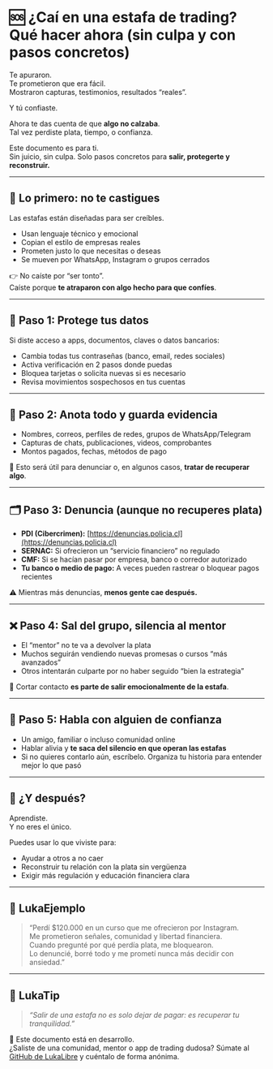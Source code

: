 # 🆘 ¿Caí en una estafa de trading? Qué hacer ahora (sin culpa y con pasos concretos)

Te apuraron.  
Te prometieron que era fácil.  
Mostraron capturas, testimonios, resultados “reales”.

Y tú confiaste.

Ahora te das cuenta de que **algo no calzaba**.  
Tal vez perdiste plata, tiempo, o confianza.

Este documento es para ti.  
Sin juicio, sin culpa. Solo pasos concretos para **salir, protegerte y reconstruir.**

---

## 🧠 Lo primero: no te castigues

Las estafas están diseñadas para ser creíbles.

- Usan lenguaje técnico y emocional
- Copian el estilo de empresas reales
- Prometen justo lo que necesitas o deseas
- Se mueven por WhatsApp, Instagram o grupos cerrados

👉 No caíste por “ser tonto”.  
Caíste porque **te atraparon con algo hecho para que confíes**.

---

## 🔐 Paso 1: Protege tus datos

Si diste acceso a apps, documentos, claves o datos bancarios:

- Cambia todas tus contraseñas (banco, email, redes sociales)
- Activa verificación en 2 pasos donde puedas
- Bloquea tarjetas o solicita nuevas si es necesario
- Revisa movimientos sospechosos en tus cuentas

---

## 💸 Paso 2: Anota todo y guarda evidencia

- Nombres, correos, perfiles de redes, grupos de WhatsApp/Telegram
- Capturas de chats, publicaciones, videos, comprobantes
- Montos pagados, fechas, métodos de pago

📌 Esto será útil para denunciar o, en algunos casos, **tratar de recuperar algo**.

---

## 🗂️ Paso 3: Denuncia (aunque no recuperes plata)

- **PDI (Cibercrimen):** [https://denuncias.policia.cl](https://denuncias.policia.cl)  
- **SERNAC:** Si ofrecieron un “servicio financiero” no regulado  
- **CMF:** Si se hacían pasar por empresa, banco o corredor autorizado  
- **Tu banco o medio de pago:** A veces pueden rastrear o bloquear pagos recientes

⚠️ Mientras más denuncias, **menos gente cae después.**

---

## ❌ Paso 4: Sal del grupo, silencia al mentor

- El “mentor” no te va a devolver la plata
- Muchos seguirán vendiendo nuevas promesas o cursos “más avanzados”
- Otros intentarán culparte por no haber seguido “bien la estrategia”

💬 Cortar contacto **es parte de salir emocionalmente de la estafa**.

---

## 🧠 Paso 5: Habla con alguien de confianza

- Un amigo, familiar o incluso comunidad online
- Hablar alivia y **te saca del silencio en que operan las estafas**
- Si no quieres contarlo aún, escríbelo. Organiza tu historia para entender mejor lo que pasó

---

## 🌱 ¿Y después?

Aprendiste.  
Y no eres el único.

Puedes usar lo que viviste para:

- Ayudar a otros a no caer
- Reconstruir tu relación con la plata sin vergüenza
- Exigir más regulación y educación financiera clara

---

## 💬 LukaEjemplo

> “Perdí $120.000 en un curso que me ofrecieron por Instagram.  
> Me prometieron señales, comunidad y libertad financiera.  
> Cuando pregunté por qué perdía plata, me bloquearon.  
> Lo denuncié, borré todo y me prometí nunca más decidir con ansiedad.”

---

## 🧠 LukaTip

> *“Salir de una estafa no es solo dejar de pagar: es recuperar tu tranquilidad.”*

📌 Este documento está en desarrollo.  
¿Saliste de una comunidad, mentor o app de trading dudosa? Súmate al [GitHub de LukaLibre](https://github.com/tuusuario/lukalibre) y cuéntalo de forma anónima.
